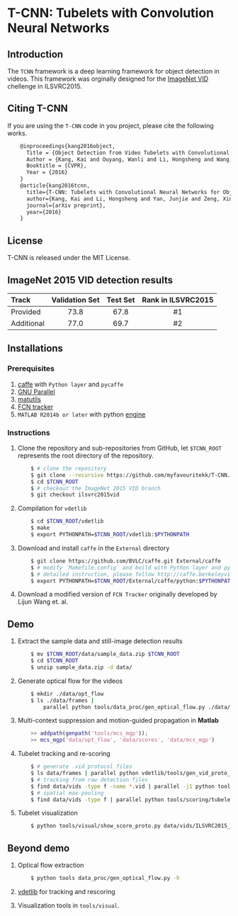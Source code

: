 # T-CNN: Tubelets with Convolution Neural Networks

## Introduction

The `TCNN` framework is a deep learning framework for object detection in videos. This framework was orginally designed for the [ImageNet VID](http://image-net.org/challenges/LSVRC/2015/index#vid) chellenge in ILSVRC2015.


## Citing T-CNN
If you are using the `T-CNN` code in you project, please cite the following works.

```latex
    @inproceedings{kang2016object,
      Title = {Object Detection from Video Tubelets with Convolutional Neural Networks},
      Author = {Kang, Kai and Ouyang, Wanli and Li, Hongsheng and Wang, Xiaogang},
      Booktitle = {CVPR},
      Year = {2016}
    }
    @article{kang2016tcnn,
      title={T-CNN: Tubelets with Convolutional Neural Networks for Object Detection from Videos},
      author={Kang, Kai and Li, Hongsheng and Yan, Junjie and Zeng, Xingyu and Yang, Bin and Xiao, Tong and Zhang, Cong and Wang, Zhe and Wang, Ruohui and Wang, Xiaogang and Ouyang, Wanli},
      journal={arXiv preprint},
      year={2016}
    }
```

## License
T-CNN is released under the MIT License.

## ImageNet 2015 VID detection results

| Track         | Validation Set   | Test Set   | Rank in ILSVRC2015   |
| :------------ | :--------------: | :--------: | :------------------: |
| Provided      | 73.8             | 67.8       | #1                   |
| Additional    | 77.0             | 69.7       | #2                   |

## Installations
### Prerequisites
1. [caffe](http://caffe.berkeleyvision.org) with `Python layer` and `pycaffe`
2. [GNU Parallel](http://www.gnu.org/software/parallel/)
3. [matutils](https://github.com/myfavouritekk/matutils)
4. [FCN tracker](https://github.com/scott89/FCNT)
5. `MATLAB R2014b or later` with python [engine](http://www.mathworks.com/help/matlab/matlab-engine-for-python.html?refresh=true)

### Instructions
1. Clone the repository and sub-repositories from GitHub, let `$TCNN_ROOT` represents the root directory of the repository.

    ```bash
        $ # clone the repository
        $ git clone --recursive https://github.com/myfavouritekk/T-CNN.git
        $ cd $TCNN_ROOT
        $ # checkout the ImageNet 2015 VID branch
        $ git checkout ilsvrc2015vid
    ```

2. Compilation for `vdetlib`

    ```bash
        $ cd $TCNN_ROOT/vdetlib
        $ make
        $ export PYTHONPATH=$TCNN_ROOT/vdetlib:$PYTHONPATH
    ```
3. Download and install `caffe` in the `External` directory

    ```bash
        $ git clone https://github.com/BVLC/caffe.git External/caffe
        $ # modify `Makefile.config` and build with Python layer and pycaffe
        $ # detailed instruction, please follow http://caffe.berkeleyvision.org/installation.html
        $ export PYTHONPATH=$TCNN_ROOT/External/caffe/python:$PYTHONPATH
    ```

4. Download a modified version of `FCN Tracker` originally developed by Lijun Wang et. al.

## Demo
1. Extract the sample data and still-image detection results

    ```bash
        $ mv $TCNN_ROOT/data/sample_data.zip $TCNN_ROOT
        $ cd $TCNN_ROOT
        $ unzip sample_data.zip -d data/
    ```

2. Generate optical flow for the videos

    ```bash
        $ mkdir ./data/opt_flow
        $ ls ./data/frames |
            parallel python tools/data_proc/gen_optical_flow.py ./data/frames/{} ./data/opt_flow/{} --merge
    ```

3. Multi-context suppression and motion-guided propagation in **Matlab**

    ```matlab
        >> addpath(genpath('tools/mcs_mgp'));
        >> mcs_mgp('data/opt_flow', 'data/scores', 'data/mcs_mgp')
    ```

4. Tubelet tracking and re-scoring

    ```bash
        $ # generate .vid protocol files
        $ ls data/frames | parallel python vdetlib/tools/gen_vid_proto_file.py {} $PWD/data/frames/{} data/vids/{}.vid
        $ # tracking from raw detection files
        $ find data/vids -type f -name *.vid | parallel -j1 python tools/tracking/greedy_tracking_from_raw_dets.py {} data/mcs_mgp/window_size_7_time_step_1_top_ratio_0.000300_top_bonus_0.400000_optflow/{/.} data/tracks/{/.} --thres 3.15 --max_frames 100 --num 30
        $ # spatial max-pooling
        $ find data/vids -type f | parallel python tools/scoring/tubelet_raw_dets_max_pooling.py {} data/tracks/{/.} data/mcs_mgp/window_size_7_time_step_1_top_ratio_0.000300_top_bonus_0.400000_optflow/{/.} data/score_proto/window_size_7_time_step_1_top_ratio_0.000300_top_bonus_0.400000_optflow_max_pooling/{/.} --overlap_thres 0.5
    ```

5. Tubelet visualization

    ```bash
        $ python tools/visual/show_score_proto.py data/vids/ILSVRC2015_val_00007011.vid data/score_proto/window_size_7_time_step_1_top_ratio_0.000300_top_bonus_0.400000_optflow_max_pooling/ILSVRC2015_val_00007011/ILSVRC2015_val_00007011.airplane.score
    ```

## Beyond demo
1. Optical flow extraction

    ```bash
        $ python tools data_proc/gen_optical_flow.py -h
    ```

2. [vdetlib](https://github.com/myfavouritekk/vdetlib) for tracking and rescoring
3. Visualization tools in `tools/visual`.


